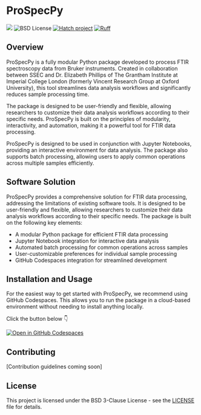 # ProSpecPy

<span><img src="https://img.shields.io/badge/SSEC-Project-purple?logo=data:image/png;base64,iVBORw0KGgoAAAANSUhEUgAAAA0AAAAOCAQAAABedl5ZAAAACXBIWXMAAAHKAAABygHMtnUxAAAAGXRFWHRTb2Z0d2FyZQB3d3cuaW5rc2NhcGUub3Jnm+48GgAAAMNJREFUGBltwcEqwwEcAOAfc1F2sNsOTqSlNUopSv5jW1YzHHYY/6YtLa1Jy4mbl3Bz8QIeyKM4fMaUxr4vZnEpjWnmLMSYCysxTcddhF25+EvJia5hhCudULAePyRalvUteXIfBgYxJufRuaKuprKsbDjVUrUj40FNQ11PTzEmrCmrevPhRcVQai8m1PRVvOPZgX2JttWYsGhD3atbHWcyUqX4oqDtJkJiJHUYv+R1JbaNHJmP/+Q1HLu2GbNoSm3Ft0+Y1YMdPSTSwQAAAABJRU5ErkJggg==&style=plastic" /><span>
![BSD License](https://badgen.net/badge/license/BSD-3-Clause/blue)
[![Hatch project](https://img.shields.io/badge/%F0%9F%A5%9A-Hatch-4051b5.svg)](https://github.com/pypa/hatch)
[![Ruff](https://img.shields.io/endpoint?url=https://raw.githubusercontent.com/astral-sh/ruff/main/assets/badge/v2.json)](https://github.com/astral-sh/ruff)

## Overview

ProSpecPy is a fully modular Python package developed to process FTIR spectroscopy data from Bruker instruments. Created in collaboration between SSEC and Dr. Elizabeth Phillips of The Grantham Institute at Imperial College London (formerly Vincent Research Group at Oxford University), this tool streamlines data analysis workflows and significantly reduces sample processing time.

The package is designed to be user-friendly and flexible, allowing researchers to customize their data analysis workflows according to their specific needs. ProSpecPy is built on the principles of modularity, interactivity, and automation, making it a powerful tool for FTIR data processing.

ProSpecPy is designed to be used in conjunction with Jupyter Notebooks, providing an interactive environment for data analysis. The package also supports batch processing, allowing users to apply common operations across multiple samples efficiently.

## Software Solution

ProSpecPy provides a comprehensive solution for FTIR data processing, addressing the limitations of existing software tools. It is designed to be user-friendly and flexible, allowing researchers to customize their data analysis workflows according to their specific needs.
The package is built on the following key elements:

- A modular Python package for efficient FTIR data processing
- Jupyter Notebook integration for interactive data analysis
- Automated batch processing for common operations across samples
- User-customizable preferences for individual sample processing
- GitHub Codespaces integration for streamlined development

## Installation and Usage

For the easiest way to get started with ProSpecPy, we recommend using GitHub Codespaces. This allows you to run the package in a cloud-based environment without needing to install anything locally.

Click the button below 👇

[![Open in GitHub Codespaces](https://github.com/codespaces/badge.svg)](https://codespaces.new/uw-ssec/ProSpecPy?quickstart=1)

## Contributing

[Contribution guidelines coming soon]

## License

This project is licensed under the BSD 3-Clause License - see the [LICENSE](./LICENSE) file for details.
